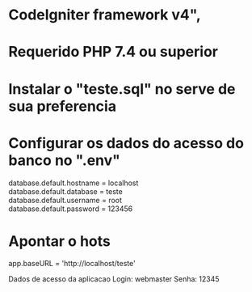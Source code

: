 # CodeIgniter framework v4",
# Requerido PHP 7.4 ou superior

# Instalar o "teste.sql" no serve de sua preferencia

# Configurar os dados do acesso do banco no ".env"
database.default.hostname = localhost <br>
database.default.database = teste <br>
database.default.username = root <br>
database.default.password = 123456 <br>

# Apontar o hots
app.baseURL = 'http://localhost/teste'

Dados de acesso da aplicacao
Login: webmaster
Senha: 12345
